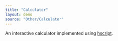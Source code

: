 ```yaml
---
title: "Calculator"
layout: demo
source: "Other/Calculator"
---
```


An interactive calculator implemented using [hscript](https://github.com/HaxeFoundation/hscript).
